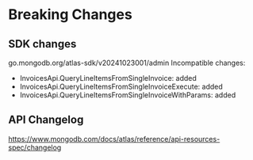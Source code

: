 # Breaking Changes

## SDK changes

go.mongodb.org/atlas-sdk/v20241023001/admin
Incompatible changes:

- InvoicesApi.QueryLineItemsFromSingleInvoice: added
- InvoicesApi.QueryLineItemsFromSingleInvoiceExecute: added
- InvoicesApi.QueryLineItemsFromSingleInvoiceWithParams: added

## API Changelog

https://www.mongodb.com/docs/atlas/reference/api-resources-spec/changelog
